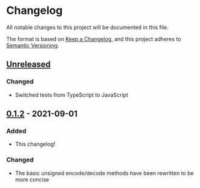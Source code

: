 # Changelog

All notable changes to this project will be documented in this file.

The format is based on [Keep a Changelog](https://keepachangelog.com/en/1.0.0/), and this project adheres to [Semantic Versioning](https://semver.org/spec/v2.0.0.html).

## [Unreleased]

### Changed

- Switched tests from TypeScript to JavaScript

## [0.1.2] - 2021-09-01

### Added

- This changelog!

### Changed

- The basic unsigned encode/decode methods have been rewritten to be more concise

[unreleased]: https://github.com/joeltg/big-varint/compare/v0.1.2...HEAD
[0.1.2]: https://github.com/joeltg/big-varint/compare/v0.1.2
